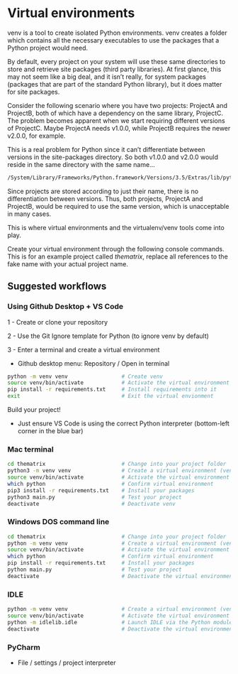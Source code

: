 # Virtual environments

venv is a tool to create isolated Python environments. venv creates a folder which contains all the necessary executables to use the packages that a Python project would need.

By default, every project on your system will use these same directories to store and retrieve site packages (third party libraries). At first glance, this may not seem like a big deal, and it isn’t really, for system packages (packages that are part of the standard Python library), but it does matter for site packages.

Consider the following scenario where you have two projects: ProjectA and ProjectB, both of which have a dependency on the same library, ProjectC. The problem becomes apparent when we start requiring different versions of ProjectC. Maybe ProjectA needs v1.0.0, while ProjectB requires the newer v2.0.0, for example.

This is a real problem for Python since it can’t differentiate between versions in the site-packages directory. So both v1.0.0 and v2.0.0 would reside in the same directory with the same name...

```bash
/System/Library/Frameworks/Python.framework/Versions/3.5/Extras/lib/python/ProjectC
```

Since projects are stored according to just their name, there is no differentiation between versions. Thus, both projects, ProjectA and ProjectB, would be required to use the same version, which is unacceptable in many cases.

This is where virtual environments and the virtualenv/venv tools come into play.

Create your virtual environment through the following console commands. This is for an example project called *thematrix*, replace all references to the fake name with your actual project name.

## Suggested workflows

### Using Github Desktop + VS Code

1 - Create or clone your repository

2 - Use the Git Ignore template for Python (to ignore venv by default) 

3 - Enter a terminal and create a virtual environment

* Github desktop menu: Repository / Open in terminal

```bash
python -m venv venv                 # Create venv
source venv/bin/activate            # Activate the virtual environment
pip install -r requirements.txt     # Install requirements into it
exit                                # Exit the virtual envionment
```

Build your project!

* Just ensure VS Code is using the correct Python interpreter (bottom-left corner in the blue bar)

### Mac terminal

```bash
cd thematrix                        # Change into your project folder
python3 -m venv venv                # Create a virtual environment (venv)
source venv/bin/activate            # Activate the virtual environment
which python                        # Confirm virtual environment
pip3 install -r requirements.txt    # Install your packages
python3 main.py                     # Test your project
deactivate                          # Deactivate venv
```

### Windows DOS command line

```bash
cd thematrix                        # Change into your project folder
python -m venv venv                 # Create a virtual environment (venv)
source venv/bin/activate            # Activate the virtual environment
which python                        # Confirm virtual environment
pip install -r requirements.txt     # Install your packages
python main.py                      # Test your project
deactivate                          # Deactivate the virtual environment
```

### IDLE

```bash
python -m venv venv                 # Create a virtual environment (venv) in the folder venv
source venv/bin/activate            # Activate the virtual environment
python -m idlelib.idle              # Launch IDLE via the Python module
deactivate                          # Deactivate the virtual environment when finished
```

### PyCharm

* File / settings / project interpreter
